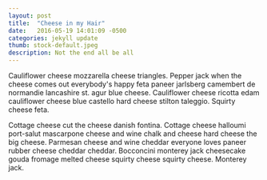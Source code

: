 ```yaml
---
layout: post
title:  "Cheese in my Hair"
date:   2016-05-19 14:01:09 -0500
categories: jekyll update
thumb: stock-default.jpeg
description: Not the end all be all
---
```

Cauliflower cheese mozzarella cheese triangles. Pepper jack when the cheese comes out everybody's happy feta paneer jarlsberg camembert de normandie lancashire st. agur blue cheese. Cauliflower cheese ricotta edam cauliflower cheese blue castello hard cheese stilton taleggio. Squirty cheese feta.

Cottage cheese cut the cheese danish fontina. Cottage cheese halloumi port-salut mascarpone cheese and wine chalk and cheese hard cheese the big cheese. Parmesan cheese and wine cheddar everyone loves paneer rubber cheese cheddar cheddar. Bocconcini monterey jack cheesecake gouda fromage melted cheese squirty cheese squirty cheese. Monterey jack.
